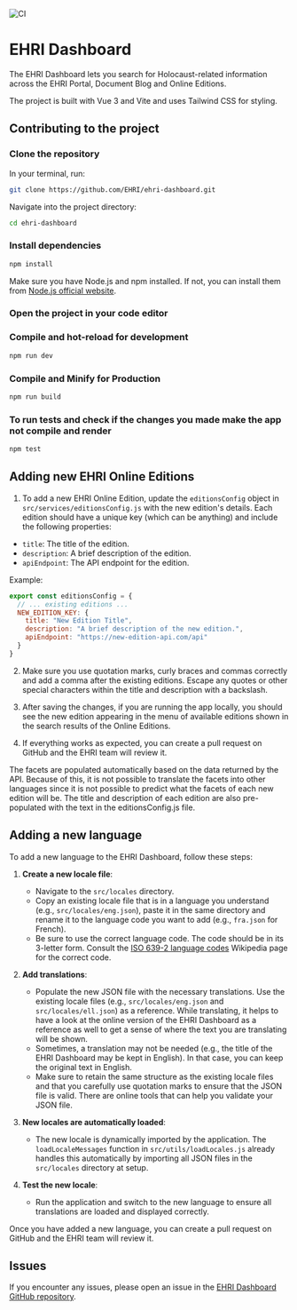 ![CI](https://github.com/EHRI/ehri-dashboard/actions/workflows/ci.yml/badge.svg)
# EHRI Dashboard

The EHRI Dashboard lets you search for Holocaust-related information across the EHRI Portal, Document Blog and Online Editions.

The project is built with Vue 3 and Vite and uses Tailwind CSS for styling.

## Contributing to the project

### Clone the repository
In your terminal, run:  

```sh
git clone https://github.com/EHRI/ehri-dashboard.git
```
Navigate into the project directory:  

```sh
cd ehri-dashboard
```

### Install dependencies

```sh
npm install
```
Make sure you have Node.js and npm installed. If not, you can install them from [Node.js official website](https://nodejs.org/en/download/).

### Open the project in your code editor

### Compile and hot-reload for development

```sh
npm run dev
```

### Compile and Minify for Production

```sh
npm run build
```

### To run tests and check if the changes you made make the app not compile and render

```sh
npm test
```

## Adding new EHRI Online Editions
1.  To add a new EHRI Online Edition, update the `editionsConfig` object in `src/services/editionsConfig.js` with the new edition's details. Each edition should have a unique key (which can be anything) and include the following properties:

- `title`: The title of the edition.
- `description`: A brief description of the edition.
- `apiEndpoint`: The API endpoint for the edition.

Example:

```javascript
export const editionsConfig = {
  // ... existing editions ...
  NEW_EDITION_KEY: {
    title: "New Edition Title",
    description: "A brief description of the new edition.",
    apiEndpoint: "https://new-edition-api.com/api"
  }
}
```

2. Make sure you use quotation marks, curly braces and commas correctly and add a comma after the existing editions. Escape any quotes or other special characters within the title and description with a backslash.

3. After saving the changes, if you are running the app locally, you should see the new edition appearing in the menu of available editions shown in the search results of the Online Editions. 

4. If everything works as expected, you can create a pull request on GitHub and the EHRI team will review it.

The facets are populated automatically based on the data returned by the API. Because of this, it is not possible to translate the facets into other languages since it is not possible to predict what the facets of each new edition will be. The title and description of each edition are also pre-populated with the text in the editionsConfig.js file.

## Adding a new language

To add a new language to the EHRI Dashboard, follow these steps:

1. **Create a new locale file**:
   - Navigate to the `src/locales` directory.
   - Copy an existing locale file that is in a language you understand (e.g., `src/locales/eng.json`), paste it in the same directory and rename it to the language code you want to add (e.g., `fra.json` for French).
   - Be sure to use the correct language code. The code should be in its 3-letter form. Consult the [ISO 639-2 language codes](https://en.wikipedia.org/wiki/List_of_ISO_639_language_codes) Wikipedia page for the correct code.

2. **Add translations**:
   - Populate the new JSON file with the necessary translations. Use the existing locale files (e.g., `src/locales/eng.json` and `src/locales/ell.json`) as a reference. While translating, it helps to have a look at the online version of the EHRI Dashboard as a reference as well to get a sense of where the text you are translating will be shown.
   - Sometimes, a translation may not be needed (e.g., the title of the EHRI Dashboard may be kept in English). In that case, you can keep the original text in English.
   - Make sure to retain the same structure as the existing locale files and that you carefully use quotation marks to ensure that the JSON file is valid. There are online tools that can help you validate your JSON file.

3. **New locales are automatically loaded**:
   - The new locale is dynamically imported by the application. The `loadLocaleMessages` function in `src/utils/loadLocales.js` already handles this automatically by importing all JSON files in the `src/locales` directory at setup.

4. **Test the new locale**:
   - Run the application and switch to the new language to ensure all translations are loaded and displayed correctly.

Once you have added a new language, you can create a pull request on GitHub and the EHRI team will review it.

## Issues

If you encounter any issues, please open an issue in the [EHRI Dashboard GitHub repository](https://github.com/EHRI/ehri-dashboard/issues).
